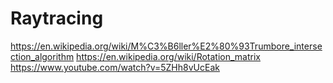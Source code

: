 # Raytracing
https://en.wikipedia.org/wiki/M%C3%B6ller%E2%80%93Trumbore_intersection_algorithm
https://en.wikipedia.org/wiki/Rotation_matrix
https://www.youtube.com/watch?v=5ZHh8vUcEak
